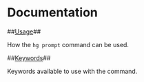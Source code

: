 Documentation
=============

##[Usage](/hg-prompt/documentation/usage/)##

How the `hg prompt` command can be used.

##[Keywords](/hg-prompt/documentation/keywords/)##

Keywords available to use with the command.
